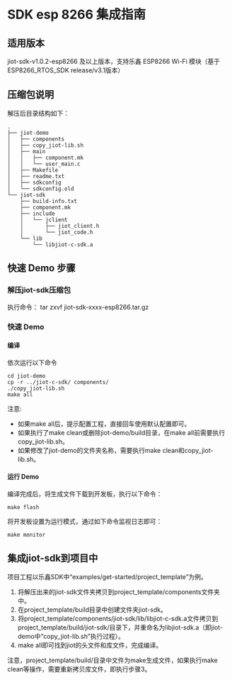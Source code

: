# SDK esp 8266 集成指南 
## 适用版本
jiot-sdk-v1.0.2-esp8266 及以上版本，支持乐鑫 ESP8266 Wi-Fi 模块（基于 ESP8266_RTOS_SDK release/v3.1版本）

## 压缩包说明
解压后目录结构如下：

```
.
├── jiot-demo
│   ├── components
│   ├── copy_jiot-lib.sh
│   ├── main
│   │   ├── component.mk
│   │   └── user_main.c
│   ├── Makefile
│   ├── readme.txt
│   ├── sdkconfig
│   └── sdkconfig.old
└── jiot-sdk
    ├── build-info.txt
    ├── component.mk
    ├── include
    │   └── jclient
    │       ├── jiot_client.h
    │       └── jiot_code.h
    └── lib
        └── libjiot-c-sdk.a
```

## 快速 Demo 步骤
### 解压jiot-sdk压缩包

执行命令： tar zxvf jiot-sdk-xxxx-esp8266.tar.gz

### 快速 Demo
#### 编译
依次运行以下命令
```
cd jiot-demo
cp -r ../jiot-c-sdk/ components/
./copy_jiot-lib.sh
make all
```

注意:
* 如果make all后，提示配置工程，直接回车使用默认配置即可。
* 如果执行了make clean或删除jiot-demo/build目录，在make all前需要执行copy_jiot-lib.sh。
* 如果修改了jiot-demo的文件夹名称，需要执行make clean和copy_jiot-lib.sh。

#### 运行 Demo

编译完成后，将生成文件下载到开发板，执行以下命令：
```
make flash
```

将开发板设置为运行模式，通过如下命令监视日志即可：
```
make monitor
```

## 集成jiot-sdk到项目中
项目工程以乐鑫SDK中“examples/get-started/project_template”为例。
1. 将解压出来的jiot-sdk文件夹拷贝到project_template/components文件夹中。
2. 在project_template/build目录中创建文件夹jiot-sdk。
3. 将project_template/components/jiot-sdk/lib/libjiot-c-sdk.a文件拷贝到project_template/build/jiot-sdk/目录下，并重命名为libjiot-sdk.a（即jiot-demo中“copy_jiot-lib.sh”执行过程）。
4. make all即可找到jiot的头文件和库文件，完成编译。

注意，project_template/build/目录中文件为make生成文件，如果执行make clean等操作，需要重新拷贝库文件，即执行步骤3。

